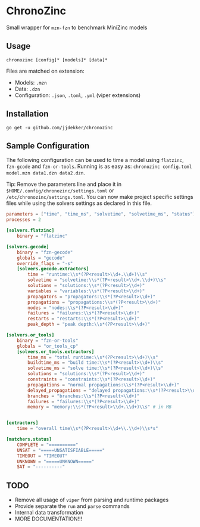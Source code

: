 # ChronoZinc
Small wrapper for `mzn-fzn` to benchmark MiniZinc models

## Usage
```
chronozinc [config]* [models]* [data]*
```
Files are matched on extension:
- Models: `.mzn`
- Data: `.dzn`
- Configuration: `.json`, `.toml`, `.yml` (viper extensions)

## Installation

`go get -u github.com/jjdekker/chronozinc`

## Sample Configuration

The following configuration can be used to time a model using `flatzinc`,
`fzn-gcode` and `fzn-or-tools`. Running is as easy as: `chronozinc config.toml
model.mzn data1.dzn data2.dzn`.

Tip: Remove the parameters line and place it in
`$HOME/.config/chronozinc/settings.toml` or `/etc/chronozinc/settings.toml`. You
can now make project specific settings files while using the solvers settings as
declared in this file.

```toml
parameters = ["time", "time_ms", "solvetime", "solvetime_ms", "status"]
processes = 2

[solvers.flatzinc]
	binary = "flatzinc"

[solvers.gecode]
	binary = "fzn-gecode"
	globals = "gecode"
	override_flags = "-s"
	[solvers.gecode.extractors]
		time = "runtime:\\s*(?P<result>\\d+.\\d+)\\s"
		solvetime = "solvetime:\\s*(?P<result>\\d+.\\d+)\\s"
		solutions = "solutions:\\s*(?P<result>\\d+)"
		variables = "variables:\\s*(?P<result>\\d+)"
		propagators = "propagators:\\s*(?P<result>\\d+)"
		propagations = "propagations:\\s*(?P<result>\\d+)"
		nodes = "nodes:\\s*(?P<result>\\d+)"
		failures = "failures:\\s*(?P<result>\\d+)"
		restarts = "restarts:\\s*(?P<result>\\d+)"
		peak_depth = "peak depth:\\s*(?P<result>\\d+)"

[solvers.or_tools]
	binary = "fzn-or-tools"
	globals = "or_tools_cp"
	[solvers.or_tools.extractors]
		time_ms = "total runtime:\\s*(?P<result>\\d+)\\s"
		buildtime_ms = "build time:\\s*(?P<result>\\d+)\\s"
		solvetime_ms = "solve time:\\s*(?P<result>\\d+)\\s"
		solutions = "solutions:\\s*(?P<result>\\d+)"
		constraints = "constraints:\\s*(?P<result>\\d+)"
		propagations = "normal propagations:\\s*(?P<result>\\d+)"
		delayed_propagations = "delayed propagations:\\s*(?P<result>\\d+)"
		branches = "branches:\\s*(?P<result>\\d+)"
		failures = "failures:\\s*(?P<result>\\d+)"
		memory = "memory:\\s*(?P<result>\\d+.\\d+)\\s" # in MB


[extractors]
	time = "overall time\\s*(?P<result>\\d+\\.\\d+)\\s*s"

[matchers.status]
	COMPLETE = "=========="
	UNSAT = "=====UNSATISFIABLE====="
	TIMEOUT = "TIMEOUT"
	UNKNOWN = "=====UNKNOWN====="
	SAT = "----------"
```

## TODO
- Remove all usage of `viper` from parsing and runtime packages
- Provide separate the `run` and `parse` commands
- Internal data transformation
- MORE DOCUMENTATION!!!
